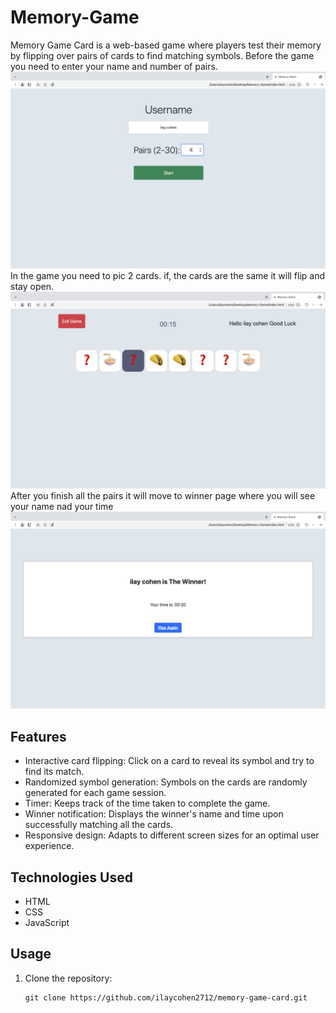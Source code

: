# Memory-Game

Memory Game Card is a web-based game where players test their memory by flipping over pairs of cards to find matching symbols.
Before the game you need to enter your name and number of pairs.
![Before Game](pic1.png)
In the game you need to pic 2 cards. if, the cards are the same it will flip and stay open.
![In Game](pic2.png)
After you finish all the pairs it will move to winner page where you will see your name nad your time 
![After Game](pic3.png)

## Features

- Interactive card flipping: Click on a card to reveal its symbol and try to find its match.
- Randomized symbol generation: Symbols on the cards are randomly generated for each game session.
- Timer: Keeps track of the time taken to complete the game.
- Winner notification: Displays the winner's name and time upon successfully matching all the cards.
- Responsive design: Adapts to different screen sizes for an optimal user experience.

## Technologies Used

- HTML
- CSS
- JavaScript

## Usage

1. Clone the repository:

   ```shell
   git clone https://github.com/ilaycohen2712/memory-game-card.git

